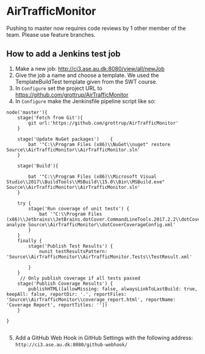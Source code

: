 # AirTrafficMonitor

Pushing to master now requires code reviews by 1 other member of the team. Please use feature branches.

## How to add a Jenkins test job

1. Make a new job: http://ci3.ase.au.dk:8080/view/all/newJob
2. Give the job a name and choose a template. We used the TemplateBuildTest template given from the SWT course.
3. In `Configure` set the project URL to https://github.com/grottrup/AirTrafficMonitor
4. In `Configure` make the Jenkinsfile pipeline script like so:

``` Jenkinsfile
node('master'){
    stage('Fetch from Git'){
        git url:'https://github.com/grottrup/AirTrafficMonitor'
    }
    
    stage('Update NuGet packages')    {
        bat '"C:\\Program Files (x86)\\NuGet\\nuget" restore Source\\AirTrafficMonitor\\AirTrafficMonitor.sln'
    }
    
    stage('Build'){
    
        bat '"C:\\Program Files (x86)\\Microsoft Visual Studio\\2017\\BuildTools\\MSBuild\\15.0\\Bin\\MSBuild.exe" Source\\AirTrafficMonitor\\AirTrafficMonitor.sln'
    }
    
    try {
        stage('Run coverage of unit tests') {
            bat '"C:\\Program Files (x86)\\Jetbrains\\JetBrains.dotCover.CommandLineTools.2017.2.2\\dotCover.exe" analyze Source\\AirTrafficMonitor\\dotCoverCoverageConfig.xml'
        }
    }
    finally {
        stage('Publish Test Results') {
            nunit testResultsPattern: 'Source\\AirTrafficMonitor\\AirTrafficMonitor.Tests\\TestResult.xml'

        }
    }
     // Only publish coverage if all tests passed
    stage('Publish Coverage Results') {
        publishHTML([allowMissing: false, alwaysLinkToLastBuild: true, keepAll: false, reportDir: '.', reportFiles: 'Source\\AirTrafficMonitor\\coverage_report.html', reportName: 'Coverage Report', reportTitles: ''])
    }
    
}


```

5. Add a GitHub Web Hook in GitHub Settings with the following address: `http://ci3.ase.au.dk:8080/github-webhook/`
